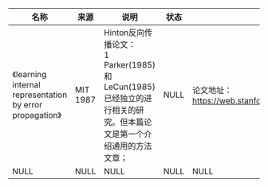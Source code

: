 |名称  |  来源   | 说明  |状态   | 备注  |
|  ----  | ----  |----  | ----  |----  |
| 《learning internal representation by error propagation》 | MIT 1987 |Hinton反向传播论文：<br/>1 Parker(1985)和LeCun(1985)已经独立的进行相关的研究。但本篇论文是第一个介绍通用的方法文章； |NULL |论文地址：https://web.stanford.edu/class/psych209a/ReadingsByDate/02_06/PDPVolIChapter8.pdf |
| NULL  | NULL |NULL |NULL |NULL |
